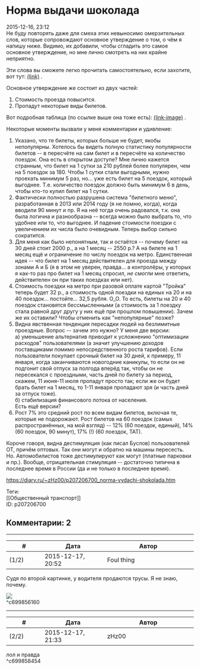 Норма выдачи шоколада
=====================

  
2015-12-16, 23:12  
 Не буду повторять даже для смеха этих невыносимо омерзительных слов, которые сопровождают основное утверждение о том, о чём я напишу ниже. Видимо, их добавили, чтобы сгладить это самое основное утверждение, но мне лично смотреть на них крайне неприятно.   
   
 Эти слова вы сможете легко прочитать самостоятельно, если захотите, вот тут:  [(link)](http://transport.mos.ru/info/news/#!/page/news/?id=3757)  .   
   
 Основное утверждение же состоит из двух частей:   
 1. Стоимость проезда повысится.   
 2. Пропадут некоторые виды билетов.   
   
 Вот подробная таблица (по ссылке выше она тоже есть):  [(link-image)](http://transport.mos.ru/common/upload/public/image/unnamed_(1).jpg)  .   
   
 Некоторые моменты вызвали у меня комментарии и удивление:   
 1. Указано, что те билеты, которых больше не будет, якобы непопулярны. Хотелось бы видеть полную статистику популярности билетов -- в пересчёте на сам билет и в пересчёте на количество поездок. Она есть в открытом доступе? Мне лично кажется странным, что билет на 1 сутки за 210 рублей более популярен, чем на 5 поездок за 180. Чтобы 1 сутки стали выгодными, нужно проехать минимум 5 раз, но... уже есть билет на 5 поездок, который выгоднее. Т.е. количество поездок должно быть минимум 6 в день, чтобы кто-то купил билет на 1 сутки.   
 2. Фактически полностью разрушена система "билетного меню", разработанная в 2013 или 2014 году (я не помню, когда), когда вводили 90 минут и пр. Я на неё тогда очень радовался, т.к. она была логична и разнообразна -- всегда можно было выбрать то, что удобнее или то, что выгоднее. И падение стоимости поездки с увеличением их числа было очевидным. Теперь выбор сильно сократится.   
 3. Для меня как было непонятным, так и остаётся -- почему билет на 30 дней стоит 2000 р., а на 1 месяц -- 2550 р.? А на билете на 1 месяц ещё и ограничение по числу поездок на метро. Единственная идея -- что билет на 1 месяц действителен для проезда между зонами А и Б (я в этом не уверен, правда... а контролёры, у которых я как-то раз про билет на 1 месяц спросил,  *не смогли*  мне ответить, действителен он при таких поездках или нет).   
 4. Стоимость поездки на метро при разовой оплате картой "Тройка" теперь будет 32 р., а стоимость одной поездки на единых на 20 и на 40 поездок... постойте... 32,5 рубля. О\_О. То есть, билеты на 20 и 40 поездок становятся бессмысленными (а стоимость за 1 поездку стала равной друг другу у них ещё при прошлом повышении). Зачем же их оставили? Чтобы отменить как "непопулярные" позже?   
 5. Видна явственная тенденция пересадки людей на безлимитные проездные. Вопрос -- зачем это нужно? У меня две версии:   
 а) уменьшение альтернатив приводит к усложнению "оптимизации расходов" пользователями (а значит улучшению доходов поставщиками помимо непосредственного роста тарифов). Если пользователи покупает срочный билет на 30 дней, к примеру, 11 января, когда заканчиваются новогодние каникулы, то если он не подгонит свой отпуск за полгода вперёд так, чтобы он не пересекался с проездными, часть дней по билету за период, скажем, 11 июня-11 июля пропадут просто так; если же он будет брать билет на 1 месяц, то 1-11 января пропадают зря (и часть дней за отпуск тоже).   
 б) стабилизация финансового потока от населения.   
 Есть ещё версии?   
 6. Рост 7% это средний рост по всем видам билетов, включая те, которые не подорожают. Рост билетов на 60 поездок (самых распространённых, на мой взгляд) -- 12% (60 поездок, единый), 14% (60 поездок, 90 минут), 17% (!) (60 поездок, ТАТ).   
   
 Короче говоря, видна дестимуляция (как писал Буслов) пользователей ОТ, причём оптовых. Так они могут и обратно на машины пересесть. Но. Автомобилистов тоже дестимулируют как могут (платные парковки и пр.). Вообще, отрицательная стимуляция -- достаточно типична в последнее время в России (да и не только в последнее время).   
  
<https://diary.ru/~zHz00/p207206700_norma-vydachi-shokolada.htm>  
  
Теги:  
[[Общественный транспорт]]  
ID: p207206700  


Комментарии: 2
--------------

  


---



|         #         |              Дата              |                     Автор                     |           ID           |
| --- | --- | --- | --- |
| (1/2) | 2015-12-17, 20:52 | Foul thing | c699856160 |

  
 Судя по второй картинке, у водителя продаются трусы. Я не знаю, почему.   
   
 ![](http://x-torg.com/efiles/image/74748.jpg)   
 ^c699856160

---



|         #         |              Дата              |                     Автор                     |           ID           |
| --- | --- | --- | --- |
| (2/2) | 2015-12-17, 21:33 | zHz00 | c699858454 |

  
 лол и правда   
 ^c699858454